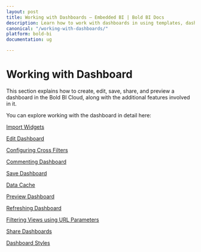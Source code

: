 ```yaml
---
layout: post
title: Working with Dashboards – Embedded BI | Bold BI Docs
description: Learn how to work with dashboards in using templates, dashboard filters, commenting, and refresh in Bold BI deployed in your server.
canonical: "/working-with-dashboards/"
platform: bold-bi
documentation: ug

---
```


# Working with Dashboard

This section explains how to create, edit, save, share, and preview a dashboard in the Bold BI Cloud, along with the additional features involved in it.

You can explore working with the dashboard in detail here:

[Import Widgets](/working-with-dashboards/import-widgets/)

[Edit Dashboard](/working-with-dashboards/edit-existing-dashboard/)

[Configuring Cross Filters](/working-with-dashboards/configuring-cross-filters/)

[Commenting Dashboard](/working-with-dashboards/commenting-dashboard/)

[Save Dashboard](/working-with-dashboards/publish-dashboard/)

[Data Cache](/working-with-dashboards/data-cache/)

[Preview Dashboard](/working-with-dashboards/preview-dashboard/)

[Refreshing Dashboard](/working-with-dashboards/preview-dashboard/refresh-dashboard/)

[Filtering Views using URL Parameters](/working-with-dashboards/preview-dashboard/urlparameters/)

[Share Dashboards](/working-with-dashboards/share-dashboards/)

[Dashboard Styles](/working-with-dashboards/dashboard-styles/)